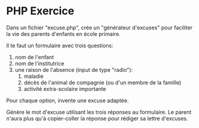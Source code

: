 # PHP Exercice

Dans un fichier "excuse.php", crée un "générateur d'excuses" pour faciliter la vie des parents  d'enfants en école primaire.

Il te faut un formulaire avec trois questions:
1. nom de l'enfant
1. nom de l'institutrice
1. une raison de l'absence (input de type "radio"):
    1. maladie
    1. décès de l'animal de compagnie (ou d'un membre de la famille)
    1. activité extra-scolaire importante
  
Pour chaque option, invente une excuse adaptée.

Génère le mot d'excuse utilisant les trois réponses au formulaire. Le parent n'aura plus qu'à copier-coller la réponse pour rédiger sa lettre d'excuses.

